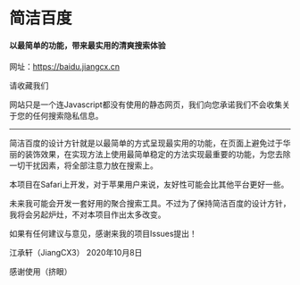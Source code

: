 # 简洁百度
#### 以最简单的功能，带来最实用的清爽搜索体验

网址：https://baidu.jiangcx.cn

请收藏我们

网站只是一个连Javascript都没有使用的静态网页，我们向您承诺我们不会收集关于您的任何搜索隐私信息。

--------

简洁百度的设计方针就是以最简单的方式呈现最实用的功能，在页面上避免过于华丽的装饰效果，在实现方法上使用最简单稳定的方法实现最重要的功能，为您去除一切干扰因素，将全部注意力放在搜索上。

本项目在Safari上开发，对于苹果用户来说，友好性可能会比其他平台更好一些。

未来我可能会开发一套好用的聚合搜索工具。不过为了保持简洁百度的设计方针，我将会另起炉灶，不对本项目作出太多改变。

如果有任何建议与意见，感谢来我的项目Issues提出！

江承轩（JiangCX3）
2020年10月8日

感谢使用（挤眼）
